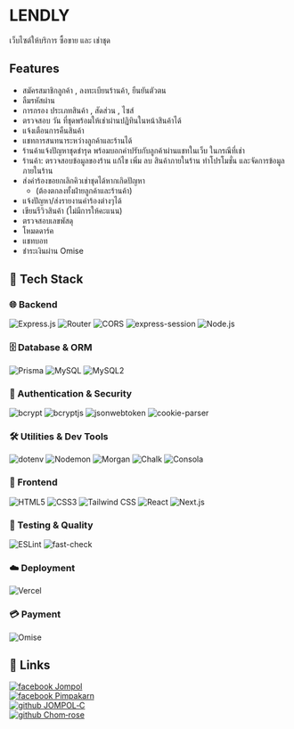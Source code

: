 # LENDLY

เว็บไซต์ให้บริการ ซื้อขาย และ เช่าชุด


## Features

- สมัครสมาชิกลูกค้า , ลงทะเบียนร้านค้า, ยืนยันตัวตน
- ลืมรหัสผ่าน
- การกรอง ประเภทสินค้า , สัดส่วน , ไซส์
- ตรวจสอบ วัน ที่ชุดพร้อมให้เช่าผ่านปฏิทินในหน้าสินค้าได้
- แจ้งเตือนการคืนสินค้า
- แชทการสนทนาระหว่างลูกค้าและร้านได้
- ร้านค้าแจ้งปัญหาชุดชำรุด พร้อมบอกค่าปรับกับลูกค้าผ่านแชทในเว็บ ในกรณีที่เช่า
- ร้านค้า: ตรวจสอบข้อมูลของร้าน แก้ไข เพิ่ม ลบ สินค้าภายในร้าน ทำโปรโมชั่น และจัดการข้อมูลภายในร้าน
- ส่งคำร้องขอยกเลิกคิวเช่าชุดได้หากเกิดปัญหา
    - (ต้องตกลงทั้งฝ่ายลูกค้าและร้านค้า)
- แจ้งปัญหา/ส่งรายงานคำร้องต่างๆได้
- เขียนรีวิวสินค้า (ไม่มีการให้คะแนน)
- ตรวจสอบเลขพัสดุ
- โหมดดาร์ค
- แชทบอท
- ชำระเงินผ่าน Omise

## 🚀 Tech Stack  

### 🌐 Backend
![Express.js](https://img.shields.io/badge/Express.js-9C9C9C?style=for-the-badge&logo=express&logoColor=white)
![Router](https://img.shields.io/badge/Router-000000?style=for-the-badge&logo=node.js&logoColor=white)
![CORS](https://img.shields.io/badge/CORS-000000?style=for-the-badge&logo=node.js&logoColor=white)
![express-session](https://img.shields.io/badge/express--session-000000?style=for-the-badge&logo=node.js&logoColor=white)
![Node.js](https://img.shields.io/badge/Node.js-339933?style=for-the-badge&logo=node.js&logoColor=white)


### 🗄️ Database & ORM
![Prisma](https://img.shields.io/badge/Prisma-2D3748?style=for-the-badge&logo=prisma&logoColor=white)
![MySQL](https://img.shields.io/badge/MySQL-4479A1?style=for-the-badge&logo=mysql&logoColor=white)
![MySQL2](https://img.shields.io/badge/MySQL2-4479A1?style=for-the-badge&logo=mysql&logoColor=white)

### 🔐 Authentication & Security
![bcrypt](https://img.shields.io/badge/bcrypt-336791?style=for-the-badge&logo=lock&logoColor=white)
![bcryptjs](https://img.shields.io/badge/bcryptjs-F7DF1E?style=for-the-badge&logo=javascript&logoColor=black)
![jsonwebtoken](https://img.shields.io/badge/JSONWebToken-000000?style=for-the-badge&logo=jsonwebtokens&logoColor=white)
![cookie-parser](https://img.shields.io/badge/cookie--parser-000000?style=for-the-badge&logo=node.js&logoColor=white)

### 🛠️ Utilities & Dev Tools
![dotenv](https://img.shields.io/badge/dotenv-ECD53F?style=for-the-badge&logo=dotenv&logoColor=black)
![Nodemon](https://img.shields.io/badge/Nodemon-76D04B?style=for-the-badge&logo=nodemon&logoColor=black)
![Morgan](https://img.shields.io/badge/Morgan-000000?style=for-the-badge&logo=node.js&logoColor=white)
![Chalk](https://img.shields.io/badge/Chalk-3DDC84?style=for-the-badge&logo=javascript&logoColor=black)
![Consola](https://img.shields.io/badge/Consola-2E86C1?style=for-the-badge&logo=javascript&logoColor=white)

### 🎨 Frontend
![HTML5](https://img.shields.io/badge/HTML5-E34F26?style=for-the-badge&logo=html5&logoColor=white)
![CSS3](https://img.shields.io/badge/CSS3-1572B6?style=for-the-badge&logo=css3&logoColor=white)
![Tailwind CSS](https://img.shields.io/badge/TailwindCSS-38B2AC?style=for-the-badge&logo=tailwindcss&logoColor=white)
![React](https://img.shields.io/badge/React-20232A?style=for-the-badge&logo=react&logoColor=61DAFB)
![Next.js](https://img.shields.io/badge/Next.js-000000?style=for-the-badge&logo=next.js&logoColor=white)

### 🧪 Testing & Quality
![ESLint](https://img.shields.io/badge/ESLint-4B32C3?style=for-the-badge&logo=eslint&logoColor=white)
![fast-check](https://img.shields.io/badge/fast--check-000000?style=for-the-badge&logo=testinglibrary&logoColor=white)

### ☁️ Deployment
![Vercel](https://img.shields.io/badge/Vercel-000000?style=for-the-badge&logo=vercel&logoColor=white)

### 💳 Payment
![Omise](https://img.shields.io/badge/Omise-1A6AFF?style=for-the-badge&logo=omise&logoColor=white)


## 🔗 Links

[![facebook Jompol](https://img.shields.io/badge/Jompol_Chuenarrom-1877F2?style=for-the-badge&logo=facebook&logoColor=white)](https://www.facebook.com/jompol.chuenrarom.9)  
[![facebook Pimpakarn](https://img.shields.io/badge/Pimpakarn_Wuthiweroj-1877F2?style=for-the-badge&logo=facebook&logoColor=white)](https://www.facebook.com/pimpakarn.wuthiweroj.96?locale=th_TH)  
[![github JOMPOL‐C](https://img.shields.io/badge/JOMPOL--C-181717?style=for-the-badge&logo=github&logoColor=white)](https://github.com/JOMPOL-C)  
[![github Chom‐rose](https://img.shields.io/badge/Chom--rose-ff69b4?style=for-the-badge&logo=github&logoColor=white)](https://github.com/Chom-rose)
